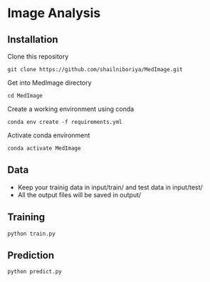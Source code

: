 # Image Analysis

## Installation

Clone this repository 

```
git clone https://github.com/shailniboriya/MedImage.git
```

Get into MedImage directory

```
cd MedImage
```

Create a working environment using conda
```
conda env create -f requirements.yml
```

Activate conda environment
```
conda activate MedImage
```

## Data 

* Keep your trainig data in input/train/ and test data in input/test/
* All the output files will be saved in output/

## Training 

```
python train.py
```

## Prediction
```
python predict.py
```
